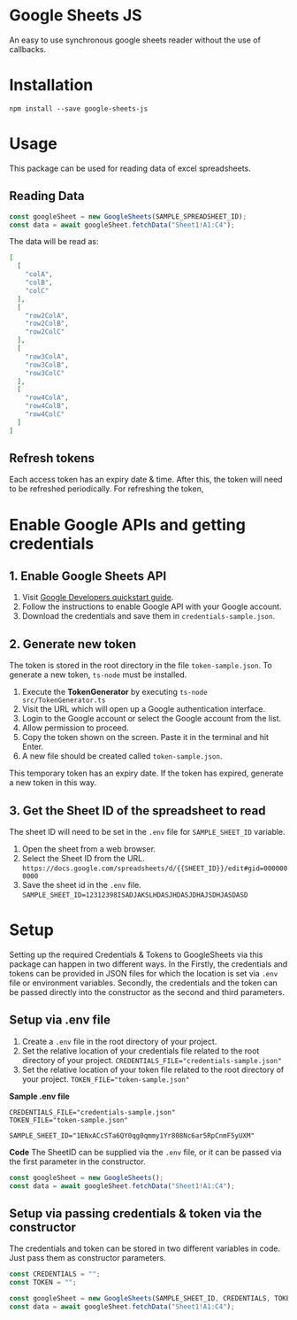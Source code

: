 # Google Sheets JS
An easy to use synchronous google sheets reader without the use of callbacks.

# Installation

`npm install --save google-sheets-js`

# Usage

This package can be used for reading data of excel spreadsheets.

## Reading Data

```typescript
const googleSheet = new GoogleSheets(SAMPLE_SPREADSHEET_ID);
const data = await googleSheet.fetchData("Sheet1!A1:C4");
```

The data will be read as:

```json
[
  [
    "colA",
    "colB",
    "colC"
  ],
  [
    "row2ColA",
    "row2ColB",
    "row2ColC"
  ],
  [
    "row3ColA",
    "row3ColB",
    "row3ColC"
  ],
  [
    "row4ColA",
    "row4ColB",
    "row4ColC"
  ]
]
```

## Refresh tokens
Each access token has an expiry date & time. After this, the token will need to be refreshed periodically. For 
refreshing the token,  

# Enable Google APIs and getting credentials

## 1. Enable Google Sheets API

1. Visit [Google Developers quickstart guide](https://developers.google.com/sheets/api/quickstart/nodejs?authuser).
2. Follow the instructions to enable Google API with your Google account.
3. Download the credentials and save them in `credentials-sample.json`.

## 2. Generate new token

The token is stored in the root directory in the file `token-sample.json`. To generate a new token, `ts-node` must be 
installed.

1. Execute the **TokenGenerator** by executing `ts-node src/TokenGenerator.ts`
2. Visit the URL which will open up a Google authentication interface. 
3. Login to the Google account or select the Google account from the list.
4. Allow permission to proceed. 
5. Copy the token shown on the screen. Paste it in the terminal and hit Enter.
6. A new file should be created called `token-sample.json`. 

This temporary token has an expiry date. If the token has expired, generate a new token in this way.

## 3. Get the Sheet ID of the spreadsheet to read
The sheet ID will need to be set in the `.env` file for `SAMPLE_SHEET_ID` variable.

1. Open the sheet from a web browser.
2. Select the Sheet ID from the URL. 
`https://docs.google.com/spreadsheets/d/{{SHEET_ID}}/edit#gid=0000000000`
3. Save the sheet id in the `.env` file. 
`SAMPLE_SHEET_ID=12312398ISADJAKSLHDASJHDASJDHAJSDHJASDASD`

# Setup 

Setting up the required Credentials & Tokens to GoogleSheets via this package can happen in two different ways. In the 
Firstly, the credentials and tokens can be provided in JSON files for which the location is set via `.env` file or 
environment variables. Secondly, the credentials and the token can be passed directly into the constructor as the second 
and third parameters.

## Setup via .env file

1) Create a `.env` file in the root directory of your project.
2) Set the relative location of your credentials file related to the root directory of your project.
`CREDENTIALS_FILE="credentials-sample.json"`
3) Set the relative location of your token file related to the root directory of your project.
`TOKEN_FILE="token-sample.json"`

**Sample .env file**
```.dotenv
CREDENTIALS_FILE="credentials-sample.json"
TOKEN_FILE="token-sample.json"

SAMPLE_SHEET_ID="1ENxACcSTa6QY0qg0qmmy1Yr808Nc6ar5RpCnmF5yUXM"
```
**Code**
The SheetID can be supplied via the `.env` file, or it can be passed via the first parameter in the constructor.
```typescript
const googleSheet = new GoogleSheets();
const data = await googleSheet.fetchData("Sheet1!A1:C4");
```

## Setup via passing credentials & token via the constructor

The credentials and token can be stored in two different variables in code. Just pass them as constructor parameters.

```typescript
const CREDENTIALS = "";
const TOKEN = "";

const googleSheet = new GoogleSheets(SAMPLE_SHEET_ID, CREDENTIALS, TOKEN);
const data = await googleSheet.fetchData("Sheet1!A1:C4");
```

